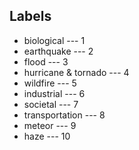 ## Labels
- biological --- 1
- earthquake --- 2
- flood --- 3
- hurricane & tornado --- 4
- wildfire --- 5
- industrial --- 6
- societal --- 7
- transportation --- 8
- meteor --- 9
- haze --- 10